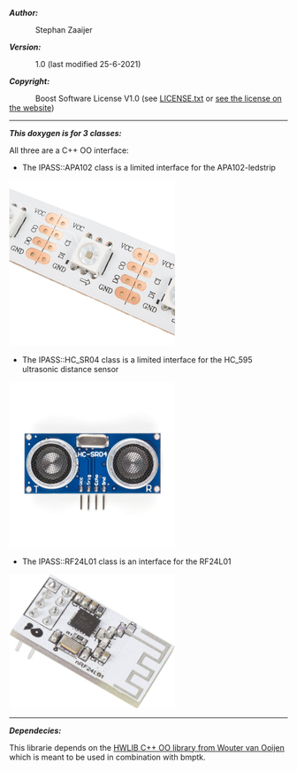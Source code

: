 ***Author:***

&nbsp;&nbsp;&nbsp;&nbsp;&nbsp;&nbsp;&nbsp;&nbsp;&nbsp;&nbsp;&nbsp;&nbsp;Stephan Zaaijer

***Version:***

&nbsp;&nbsp;&nbsp;&nbsp;&nbsp;&nbsp;&nbsp;&nbsp;&nbsp;&nbsp;&nbsp;&nbsp;1.0 (last modified 25-6-2021)

***Copyright:***

&nbsp;&nbsp;&nbsp;&nbsp;&nbsp;&nbsp;&nbsp;&nbsp;&nbsp;&nbsp;&nbsp;&nbsp;Boost Software License V1.0 (see [LICENSE.txt](../LICENSE.txt) or [see the license on the website](http://www.boost.org/LICENSE_1_0.txt))

---

***This doxygen is for 3 classes:***

All three are a C++ OO interface:

* The IPASS::APA102 class is a limited interface for the APA102-ledstrip

<img src="APA102.jpg" alt="APA102" width="300px"/>

* The IPASS::HC_SR04 class is a limited interface for the HC_595 ultrasonic distance sensor

<img src="HC_SR04.jpg" alt="HC-SR04" width="300px"/>

* The IPASS::RF24L01 class is an interface for the RF24L01

<img src="RF24L01.jpg" alt="RF24L01(vma322)" width="300px"/>

---

***Dependecies:***

This librarie depends on the [HWLIB C++ OO library from Wouter van Ooijen](https://github.com/wovo/hwlib) which is meant to be used in combination with bmptk.
